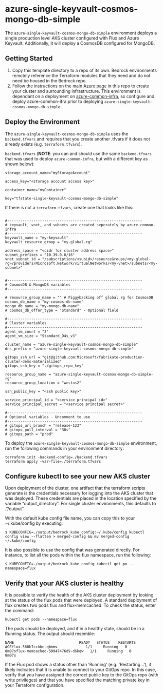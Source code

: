 # azure-single-keyvault-cosmos-mongo-db-simple

The `azure-single-keyvault-cosmos-mongo-db-simple` environment deploys a single production level AKS cluster configured with Flux and Azure Keyvault. Additionally, it will deploy a CosmosDB configured for MongoDB.

## Getting Started

1. Copy this template directory to a repo of its own. Bedrock environments remotely reference the Terraform modules that they need and do not need be housed in the Bedrock repo.
2. Follow the instructions on the [main Azure page](../../azure) in this repo to create your cluster and surrounding infrastructure. This environment is dependant on a deployment on [azure-common-infra](../azure-common-infra), so configure and deploy azure-common-ifra prior to deploying `azure-single-keyvault-cosmos-mongo-db-simple`.

## Deploy the Environment

The `azure-single-keyvault-cosmos-mongo-db-simple` uses the `backend.tfvars` and requires that you create another .tfvars if it does not already exists (e.g. `terraform.tfvars`).

`backend.tfvars` (**NOTE**: you can and should use the same `backend.tfvars` that was used to deploy `azure-common-infra`, but with a different key as shown below):

```
storage_account_name="myStorageAccount"

access_key="<storage account access key>"

container_name="myContainer"

key="tfstate-single-keyvault-cosmos-mongo-db-simple"
```

If there is not a `terraform.tfvars`, create one that looks like this:

```

#--------------------------------------------------------------
# keyvault, vnet, and subnets are created seperately by azure-common-infra
#--------------------------------------------------------------
keyvault_name = "my-keyvault"
keyvault_resource_group = "my-global-rg"

address_space = "<cidr for cluster address space>"
subnet_prefixes = "10.39.0.0/16"
vnet_subnet_id = "/subscriptions/<subid>/resourceGroups/<my-global-rg>/providers/Microsoft.Network/virtualNetworks/<my-vnet>/subnets/<my-subnet>"


#--------------------------------------------------------------
# CosmosDB & MongoDB variables
#--------------------------------------------------------------

# resource_group_name = "" # Piggybacking off global rg for CosmosDB
cosmos_db_name = "my-cosmos-db-name"
mongo_db_name = "my-mongo-db-name"
# cosmos_db_offer_type = "Standard" - Optional field

#--------------------------------------------------------------
# Cluster variables
#--------------------------------------------------------------
agent_vm_count = "3"
agent_vm_size = "Standard_D4s_v3"

cluster_name = "azure-single-keyvault-cosmos-mongo-db-simple"
dns_prefix = "azure-single-keyvault-cosmos-mongo-db-simple"

gitops_ssh_url = "git@github.com:Microsoft/fabrikate-production-cluster-demo-materialized"
gitops_ssh_key = "./gitops_repo_key"

resource_group_name = "azure-single-keyvault-cosmos-mongo-db-simple-rg"
resource_group_location = "westus2"

ssh_public_key = "<ssh public key>"

service_principal_id = "<service principal id>"
service_principal_secret = "<service principal secret>"

#--------------------------------------------------------------
# Optional variables - Uncomment to use
#--------------------------------------------------------------
# gitops_url_branch = "release-123"
# gitops_poll_interval = "30s"
# gitops_path = "prod"

```

To deploy the `azure-single-keyvault-cosmos-mongo-db-simple` environment, run the following commands in your environment directory:

```
terraform init -backend-config=./backend.tfvars
terraform apply -var-file=./terraform.tfvars
```

## Configure kubectl to see your new AKS cluster

Upon deployment of the cluster, one artifact that the terraform scripts generate is the credentials necessary for logging into the AKS cluster that was deployed. These credentials are placed in the location specified by the variable “output_directory”. For single cluster environments, this defaults to .”/output”.

With the default kube config file name, you can copy this to your ~/.kube/config by executing:

`$ KUBECONFIG=./output/bedrock_kube_config:~/.kube/config kubectl config view --flatten > merged-config && mv merged-config ~/.kube/config`

It is also possible to use the config that was generated directly. For instance, to list all the pods within the flux namespace, run the following:

`$ KUBECONFIG=./output/bedrock_kube_config kubectl get po --namespace=flux`

## Verify that your AKS cluster is healthy

It is possible to verify the health of the AKS cluster deployment by looking at the status of the flux pods that were deployed. A standard deployment of flux creates two pods flux and flux-memcached. To check the status, enter the command:

```
kubectl get pods --namespace=flux
```

The pods should be deployed, and if in a healthy state, should be in a Running status. The output should resemble:

```
NAME                              READY   STATUS    RESTARTS   AGEflux-568b7ccbbc-qbnmv             1/1     Running   0          8m07sflux-memcached-59947476d9-d6kqw   1/1     Running   0          8m07s
```

If the Flux pod shows a status other than 'Running' (e.g. 'Restarting...'), it likely indicates that it is unable to connect to your GitOps repo. In this case, verify that you have assigned the correct public key to the GitOps repo (with write privileges) and that you have specified the matching private key in your Terraform configuration.
